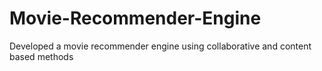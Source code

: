 # Movie-Recommender-Engine
Developed a movie recommender engine using collaborative and content based methods
